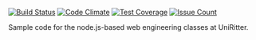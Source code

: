 [![Build Status](https://travis-ci.org/eduardoafontana/uniritter-node-2016.svg?branch=master)](https://travis-ci.org/eduardoafontana/uniritter-node-2016)
[![Code Climate](https://codeclimate.com/github/eduardoafontana/uniritter-node-2016/badges/gpa.svg)](https://codeclimate.com/github/eduardoafontana/uniritter-node-2016)
[![Test Coverage](https://codeclimate.com/github/eduardoafontana/uniritter-node-2016/badges/coverage.svg)](https://codeclimate.com/github/eduardoafontana/uniritter-node-2016/coverage)
[![Issue Count](https://codeclimate.com/github/eduardoafontana/uniritter-node-2016/badges/issue_count.svg)](https://codeclimate.com/github/eduardoafontana/uniritter-node-2016)

Sample code for the node.js-based web engineering classes at UniRitter.